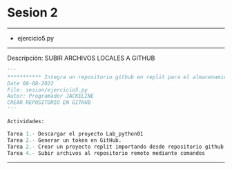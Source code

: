 # Sesion 2

---


* ejercicio5.py
---
Descripción: SUBIR ARCHIVOS LOCALES A GITHUB

```python
'''
*********** Integra un repositorio github en replit para el almacenamiento de los códigos Python. ************
Date 08-08-2022
File: sesion/ejercicio5.py
Autor: Programador JACKELINE
CREAR REPOSITORIO EN GITHUB
'''

Actividades:

Tarea 1.- Descargar el proyecto Lab_python01
Tarea 2.- Generar un token en GitHub.
Tarea 2.- Crear un proyecto replit importando desde repositorio github
Tarea 4.- Subir archivos al repositorio remoto mediante comandos
```
---
